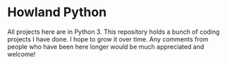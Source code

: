 # Howland Python

All projects here are in Python 3. This repository holds a bunch of coding projects I have done. I hope to grow it over time.
Any comments from people who have been here longer would be much appreciated and welcome!
